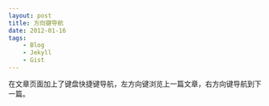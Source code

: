 ```yaml
---
layout: post
title: 方向键导航
date: 2012-01-16
tags:
    - Blog
    - Jekyll
    - Gist
---
```

在文章页面加上了键盘快捷键导航，左方向键浏览上一篇文章，右方向键导航到下一篇。

<script src="https://gist.github.com/1619708.js?file=navigation.js"></script>
